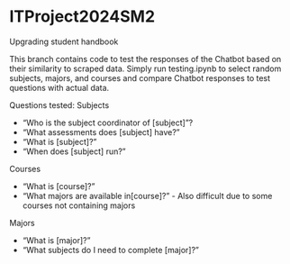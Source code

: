 # ITProject2024SM2
Upgrading student handbook

This branch contains code to test the responses of the Chatbot based on their similarity to scraped data.
Simply run testing.ipynb to select random subjects, majors, and courses and compare Chatbot responses to test questions with actual data.

Questions tested: 
Subjects
- “Who is the subject coordinator of [subject]”?
- “What assessments does [subject] have?”
- “What is [subject]?”
- “When does [subject] run?”

Courses
- “What is [course]?”
- “What majors are available in[course]?” - Also difficult due to some courses not containing majors

Majors
- “What is [major]?”
- “What subjects do I need to complete [major]?”
